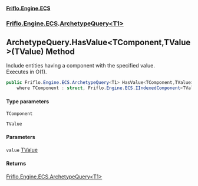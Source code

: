 #### [Friflo.Engine.ECS](index.md 'index')
### [Friflo.Engine.ECS](Friflo.Engine.ECS.md 'Friflo.Engine.ECS').[ArchetypeQuery&lt;T1&gt;](ArchetypeQuery_T1_.md 'Friflo.Engine.ECS.ArchetypeQuery<T1>')

## ArchetypeQuery<T1>.HasValue<TComponent,TValue>(TValue) Method

Include entities having a component with the specified value.<br/>
Executes in O(1).

```csharp
public Friflo.Engine.ECS.ArchetypeQuery<T1> HasValue<TComponent,TValue>(TValue value)
    where TComponent : struct, Friflo.Engine.ECS.IIndexedComponent<TValue>, System.ValueType, System.ValueType;
```
#### Type parameters

<a name='Friflo.Engine.ECS.ArchetypeQuery_T1_.HasValue_TComponent,TValue_(TValue).TComponent'></a>

`TComponent`

<a name='Friflo.Engine.ECS.ArchetypeQuery_T1_.HasValue_TComponent,TValue_(TValue).TValue'></a>

`TValue`
#### Parameters

<a name='Friflo.Engine.ECS.ArchetypeQuery_T1_.HasValue_TComponent,TValue_(TValue).value'></a>

`value` [TValue](ArchetypeQuery_T1_.HasValue_TComponent,TValue_(TValue).md#Friflo.Engine.ECS.ArchetypeQuery_T1_.HasValue_TComponent,TValue_(TValue).TValue 'Friflo.Engine.ECS.ArchetypeQuery<T1>.HasValue<TComponent,TValue>(TValue).TValue')

#### Returns
[Friflo.Engine.ECS.ArchetypeQuery&lt;](ArchetypeQuery_T1_.md 'Friflo.Engine.ECS.ArchetypeQuery<T1>')[T1](ArchetypeQuery_T1_.md#Friflo.Engine.ECS.ArchetypeQuery_T1_.T1 'Friflo.Engine.ECS.ArchetypeQuery<T1>.T1')[&gt;](ArchetypeQuery_T1_.md 'Friflo.Engine.ECS.ArchetypeQuery<T1>')